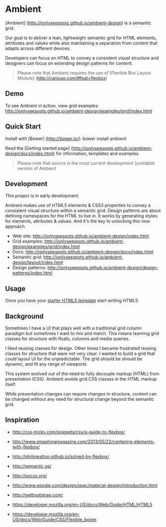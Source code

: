 # Ambient

[Ambient] (http://ionlyseespots.github.io/ambient-design) is a semantic grid.

Our goal is to deliver a lean, lightweight semantic grid for HTML elements, attributes and values while also maintaining a separation from content that adapts across different devices.

Developers can focus on HTML to convey a consistent visual structure and designers can focus on extending design patterns for content.

> Please note that Ambient requires the use of [Flexible Box Layout Module] (http://caniuse.com/#feat=flexbox)

## Demo

To see Ambient in action, view grid examples: http://ionlyseespots.github.io/ambient-design/examples/grid/index.html

## Quick Start

Install with [Bower] (http://bower.io/): bower install ambient

Read the [Getting started page] (http://ionlyseespots.github.io/ambient-design/docs/index.html) for information, templates and examples.

> Please note that source is the most current development (unstable) version of Ambient

## Development

This project is in early development.

Ambient makes use of HTML5 elements & CSS3 properties to convey a consistent visual structure within a semantic grid. Design patterns are about defining namespaces for the HTML to live in. It works by generating styles for elements, attributes & values. And it's the key to unlocking this new approach. 

* Web site: http://ionlyseespots.github.io/ambient-design/index.html
* Grid examples: http://ionlyseespots.github.io/ambient-design/examples/grid/index.html
* Docs: http://ionlyseespots.github.io/ambient-design/docs/index.html
* Semantic grid: http://ionlyseespots.github.io/ambient-design/layout/index.html
* Design patterns: http://ionlyseespots.github.io/ambient-design/design-patterns/index.html

## Usage

Once you have your [starter HTML5 template](http://ionlyseespots.github.io/ambient-design/examples/starter-template/index.html) start writing HTML5.

## Background

Sometimes I have a UI that plays well with a traditional grid column paradigm but sometimes I want to mix and match. This means learning grid classes for structure with floats, columns and media queries.

I liked reusing classes for design. Other times I became frustrated reusing classes for structure that were not very clear. I wanted to build a grid that could layout UI for the unpredictable. The grid should be should be dynamic, and fit any range of viewports. 

This system evolved out of the need to fully decouple markup (HTML) from presentation (CSS). Ambient avoids grid CSS classes in the HTML markup itself.

While presentation changes can require changes in structure, content can be changed without any need for structural change beyond the semantic grid.

## Inspiration

* http://css-tricks.com/snippets/css/a-guide-to-flexbox/
* http://www.smashingmagazine.com/2013/05/22/centering-elements-with-flexbox/
* http://philipwalton.github.io/solved-by-flexbox/

* http://semantic.gs/
* http://oocss.org/

* http://www.google.com/design/spec/material-design/introduction.html

* http://getbootstrap.com/

* https://developer.mozilla.org/en-US/docs/Web/Guide/HTML/HTML5
* https://developer.mozilla.org/en-US/docs/Web/Guide/CSS/Flexible_boxes